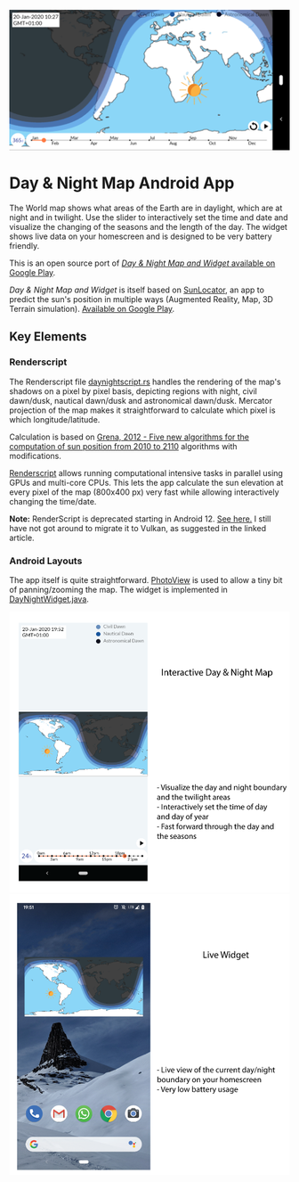 ![Screenshot](Screenshot.png)

# Day & Night Map Android App

The World map shows what areas of the Earth are in daylight, which are at night and in twilight.
Use the slider to interactively set the time and date and visualize the changing of the seasons and the length of the day.
The widget shows live data on your homescreen and is designed to be very battery friendly.

This is an open source port of [*Day & Night Map and Widget* available on Google Play](https://play.google.com/store/apps/details?id=com.genewarrior.daynightmap).

*Day & Night Map and Widget* is itself based on [SunLocator](http://sunlocator.com), an app
to predict the sun's position in multiple ways (Augmented Reality, Map, 3D Terrain simulation).
[Available on Google Play](https://play.google.com/store/apps/details?id=com.genewarrior.sunlocator.pro).

## Key Elements

### Renderscript

The Renderscript file [daynightscript.rs](app/src/main/rs/daynightscript.rs)
handles the rendering of the map's shadows on a pixel by pixel basis, depicting regions with night,
civil dawn/dusk, nautical dawn/dusk and astronomical dawn/dusk. Mercator projection of the map makes it
straightforward to calculate which pixel is which longitude/latitude.

Calculation is based on [Grena, 2012 - Five new algorithms for the computation of sun position from 2010 to 2110](https://www.sciencedirect.com/science/article/abs/pii/S0038092X12000400)
algorithms with modifications.

[Renderscript](https://developer.android.com/guide/topics/renderscript/compute)
allows running computational intensive tasks in parallel using GPUs and multi-core CPUs.
This lets the app calculate the sun elevation at every pixel of the map (800x400 px) very fast while
allowing interactively changing the time/date.

**Note:** RenderScript is deprecated starting in Android 12. [See here.](https://developer.android.com/guide/topics/renderscript/migrate)
I still have not got around to migrate it to Vulkan, as suggested in the linked article.

### Android Layouts

The app itself is quite straightforward. [PhotoView](https://github.com/Baseflow/PhotoView) is
used to allow a tiny bit of panning/zooming the map.
The widget is implemented in [DayNightWidget.java](app/src/main/java/com/genewarrior/daynightmap/Widget/DayNightWidget.java).

![Screenshot 2](screenshot2.png)
![Screenshot 3](screenshot3.png)


